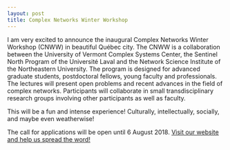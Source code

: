 ```yaml
---
layout: post
title: Complex Networks Winter Workshop
---
```


I am very excited to announce the inaugural Complex Networks Winter Workshop (CNWW) in beautiful Québec city. The CNWW is a collaboration between the University of Vermont Complex Systems Center, the Sentinel North Program of the Université Laval and the Network Science Institute of the Northeastern University. The program is designed for advanced graduate students, postdoctoral fellows, young faculty and professionals. The lectures will present open problems and recent advances in the field of complex networks. Participants will collaborate in small transdisciplinary research groups involving other participants as well as faculty. 

This will be a fun and intense experience! Culturally, intellectually, socially, and maybe even weatherwise!

The call for applications will be open until 6 August 2018. [Visit our website and help us spread the word!](http://vermontcomplexsystems.org/events/cnww/)